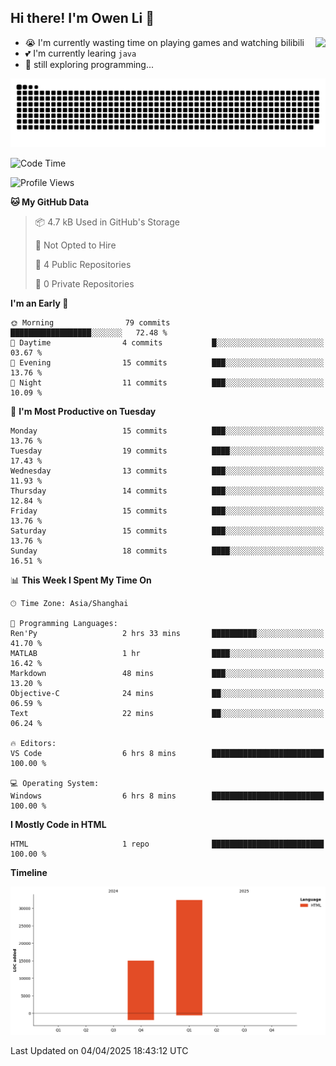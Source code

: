 ## Hi there! I'm Owen Li 👋

<a href="https://github.com/owenllli">
  <img align="right" src="https://github-readme-stats.vercel.app/api/top-langs/?username=owenllli&layout=normal" />
</a>

- 😭 I'm currently wasting time on playing games and watching bilibili
- 💕 I'm currently learing `java`
- 🤔 still exploring programming...

<!--
![Top Langs](https://github-readme-stats.vercel.app/api/top-langs/?username=owenllli&layout=normal)
-->

<picture>
  <source media="(prefers-color-scheme: dark)" srcset="https://raw.githubusercontent.com/owenllli/owenllli/output/github-snake-dark.svg" />
  <source media="(prefers-color-scheme: light)" srcset="https://raw.githubusercontent.com/owenllli/owenllli/output/github-snake.svg" />
  <img alt="github-snake" src="https://raw.githubusercontent.com/owenllli/owenllli/output/github-snake.svg" />
</picture>

<!--START_SECTION:waka-->
![Code Time](http://img.shields.io/badge/Code%20Time-120%20hrs%2012%20mins-blue)

![Profile Views](http://img.shields.io/badge/Profile%20Views-0-blue)

**🐱 My GitHub Data** 

> 📦 4.7 kB Used in GitHub's Storage 
 > 
> 🚫 Not Opted to Hire
 > 
> 📜 4 Public Repositories 
 > 
> 🔑 0 Private Repositories 
 > 
**I'm an Early 🐤** 

```text
🌞 Morning                79 commits          ██████████████████░░░░░░░   72.48 % 
🌆 Daytime                4 commits           █░░░░░░░░░░░░░░░░░░░░░░░░   03.67 % 
🌃 Evening                15 commits          ███░░░░░░░░░░░░░░░░░░░░░░   13.76 % 
🌙 Night                  11 commits          ███░░░░░░░░░░░░░░░░░░░░░░   10.09 % 
```
📅 **I'm Most Productive on Tuesday** 

```text
Monday                   15 commits          ███░░░░░░░░░░░░░░░░░░░░░░   13.76 % 
Tuesday                  19 commits          ████░░░░░░░░░░░░░░░░░░░░░   17.43 % 
Wednesday                13 commits          ███░░░░░░░░░░░░░░░░░░░░░░   11.93 % 
Thursday                 14 commits          ███░░░░░░░░░░░░░░░░░░░░░░   12.84 % 
Friday                   15 commits          ███░░░░░░░░░░░░░░░░░░░░░░   13.76 % 
Saturday                 15 commits          ███░░░░░░░░░░░░░░░░░░░░░░   13.76 % 
Sunday                   18 commits          ████░░░░░░░░░░░░░░░░░░░░░   16.51 % 
```


📊 **This Week I Spent My Time On** 

```text
🕑︎ Time Zone: Asia/Shanghai

💬 Programming Languages: 
Ren'Py                   2 hrs 33 mins       ██████████░░░░░░░░░░░░░░░   41.70 % 
MATLAB                   1 hr                ████░░░░░░░░░░░░░░░░░░░░░   16.42 % 
Markdown                 48 mins             ███░░░░░░░░░░░░░░░░░░░░░░   13.20 % 
Objective-C              24 mins             ██░░░░░░░░░░░░░░░░░░░░░░░   06.59 % 
Text                     22 mins             ██░░░░░░░░░░░░░░░░░░░░░░░   06.24 % 

🔥 Editors: 
VS Code                  6 hrs 8 mins        █████████████████████████   100.00 % 

💻 Operating System: 
Windows                  6 hrs 8 mins        █████████████████████████   100.00 % 
```

**I Mostly Code in HTML** 

```text
HTML                     1 repo              █████████████████████████   100.00 % 
```



**Timeline**

![Lines of Code chart](https://raw.githubusercontent.com/owenllli/owenllli/main/assets/bar_graph.png)


 Last Updated on 04/04/2025 18:43:12 UTC
<!--END_SECTION:waka-->
